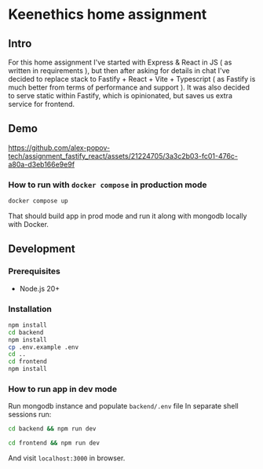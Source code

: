 # Keenethics home assignment

## Intro

For this home assignment I've started with Express & React in JS ( as written in requirements ),
but then after asking for details in chat I've decided to replace stack to Fastify + React + Vite + Typescript
( as Fastify is much better from terms of performance and support ). It was also decided to serve
static within Fastify, which is opinionated, but saves us extra service for frontend.

## Demo

https://github.com/alex-popov-tech/assignment_fastify_react/assets/21224705/3a3c2b03-fc01-476c-a80a-d3eb166e9e9f

### How to run with `docker compose` in production mode

```sh
docker compose up
```

That should build app in prod mode and run it along with mongodb locally with Docker.

## Development

### Prerequisites

- Node.js 20+

### Installation

```sh
npm install
cd backend
npm install
cp .env.example .env
cd ..
cd frontend
npm install
```

### How to run app in dev mode

Run mongodb instance and populate `backend/.env` file
In separate shell sessions run:
```sh
cd backend && npm run dev
```
```sh
cd frontend && npm run dev
```

And visit `localhost:3000` in browser.
